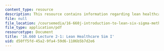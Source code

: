 ```yaml
---
content_type: resource
description: This resource contains information regarding lean healthcare sim I.
file: null
file_location: /coursemedia/16-660j-introduction-to-lean-six-sigma-methods-january-iap-2012/d50ff5fd45a29fa459d61106b5b7d2e6_MIT16_660JIAP12_2-1H.pdf
file_type: application/pdf
resourcetype: Document
title: '16.660 Lecture 2-1: Lean Healthcare Sim I'
uid: d50ff5fd-45a2-9fa4-59d6-1106b5b7d2e6
---
```

